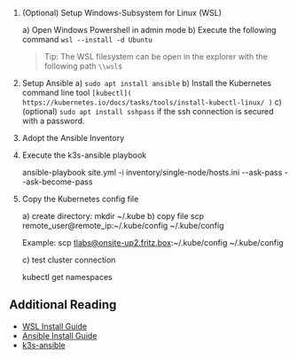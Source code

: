 

1. (Optional) Setup Windows-Subsystem for Linux (WSL)
	
	a) Open Windows Powershell in admin mode
	b) Execute the following command ```wsl --install -d Ubuntu```

	> Tip: The WSL filesystem can be open in the explorer with the following path ```\\wsl$```

2. Setup Ansible
	a) ```sudo apt install ansible```
	b) Install the Kubernetes command line tool ```[kubectl]( https://kubernetes.io/docs/tasks/tools/install-kubectl-linux/ )```
	c) (optional) ```sudo apt install sshpass``` if the ssh connection is secured with a password.
	
3. Adopt the Ansible Inventory

4. Execute the k3s-ansible playbook

	ansible-playbook site.yml -i inventory/single-node/hosts.ini --ask-pass --ask-become-pass

5. Copy the Kubernetes config file

	a) create directory: mkdir ~/.kube
	b) copy file
	scp remote_user@remote_ip:~/.kube/config ~/.kube/config
	
	Example:
	scp tlabs@onsite-up2.fritz.box:~/.kube/config ~/.kube/config
	
	c) test cluster connection
	
	kubectl get namespaces


## Additional Reading
- [WSL Install Guide]( https://learn.microsoft.com/de-de/windows/wsl/install )
- [Ansible Install Guide]( https://www.digitalocean.com/community/tutorials/how-to-install-and-configure-ansible-on-ubuntu-20-04 )
- [k3s-ansible]( https://github.com/k3s-io/k3s-ansible ) 